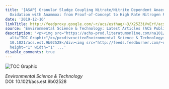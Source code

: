 ```yaml
---
title: '[ASAP] Granular Sludge Coupling Nitrate/Nitrite Dependent Anaerobic Methane
  Oxidation with Anammox: from Proof-of-Concept to High Rate Nitrogen Removal'
date: '2019-12-16'
linkTitle: http://feedproxy.google.com/~r/acs/esthag/~3/X25Z3iVvErY/acs.est.9b02528
source: 'Environmental Science & Technology: Latest Articles (ACS Publications)'
description: '<p><img src="https://achs-prod.literatumonline.com/na101/home/literatum/publisher/achs/journals/content/esthag/0/esthag.ahead-of-print/acs.est.9b02528/20191213/images/medium/es9b02528_0006.gif"
  alt="TOC Graphic"/></p><div><cite>Environmental Science & Technology</cite></div><div>DOI:
  10.1021/acs.est.9b02528</div><img src="http://feeds.feedburner.com/~r/acs/esthag/~4/X25Z3iVvErY"
  height="1" width="1" ...'
disable_comments: true
---
```

<p><img src="https://achs-prod.literatumonline.com/na101/home/literatum/publisher/achs/journals/content/esthag/0/esthag.ahead-of-print/acs.est.9b02528/20191213/images/medium/es9b02528_0006.gif" alt="TOC Graphic"/></p><div><cite>Environmental Science & Technology</cite></div><div>DOI: 10.1021/acs.est.9b02528</div><img src="http://feeds.feedburner.com/~r/acs/esthag/~4/X25Z3iVvErY" height="1" width="1" ...